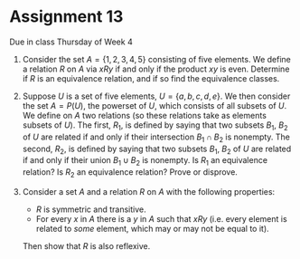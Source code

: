 # Assignment 13

Due in class Thursday of Week 4

1. Consider the set $A=\{1,2,3,4,5\}$ consisting of five elements. We define a relation $R$ on $A$ via $x R y$ if and only if the product $xy$ is even. Determine if $R$ is an equivalence relation, and if so find the equivalence classes.
2. Suppose $U$ is a set of five elements, $U=\{a,b,c,d,e\}$. We then consider the set $A = P(U)$, the powerset of $U$, which consists of all subsets of $U$. We define on $A$ two relations (so these relations take as elements subsets of $U$). The first, $R_1$, is defined by saying that two subsets $B_1$, $B_2$ of $U$ are related if and only if their intersection $B_1\cap B_2$ is nonempty. The second, $R_2$, is defined by saying that two subsets $B_1$, $B_2$ of $U$ are related if and only if their union $B_1\cup B_2$ is nonempty. Is $R_1$ an equivalence relation? Is $R_2$ an equivalence relation? Prove or disprove.
3. Consider a set $A$ and a relation $R$ on $A$ with the following properties:
    - $R$ is symmetric and transitive.
    - For every $x$ in $A$ there is a $y$ in $A$ such that $xRy$ (i.e. every element is related to *some* element, which may or may not be equal to it).

    Then show that $R$ is also reflexive.
